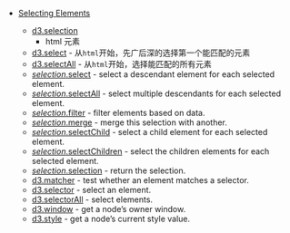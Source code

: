 - [Selecting Elements](https://github.com/d3/d3-selection/blob/v3.0.0/README.md#selecting-elements)

  - [d3.selection](https://github.com/d3/d3-selection/blob/v3.0.0/README.md#selection)
    - html 元素
  - [d3.select](https://github.com/d3/d3-selection/blob/v3.0.0/README.md#select) - 从`html`开始，先广后深的选择第一个能匹配的元素
  - [d3.selectAll](https://github.com/d3/d3-selection/blob/v3.0.0/README.md#selectAll) - 从`html`开始，选择能匹配的所有元素
  - [_selection_.select](https://github.com/d3/d3-selection/blob/v3.0.0/README.md#selection_select) - select a descendant element for each selected element.
  - [_selection_.selectAll](https://github.com/d3/d3-selection/blob/v3.0.0/README.md#selection_selectAll) - select multiple descendants for each selected element.
  - [_selection_.filter](https://github.com/d3/d3-selection/blob/v3.0.0/README.md#selection_filter) - filter elements based on data.
  - [_selection_.merge](https://github.com/d3/d3-selection/blob/v3.0.0/README.md#selection_merge) - merge this selection with another.
  - [_selection_.selectChild](https://github.com/d3/d3-selection/blob/v3.0.0/README.md#selection_selectChild) - select a child element for each selected element.
  - [_selection_.selectChildren](https://github.com/d3/d3-selection/blob/v3.0.0/README.md#selection_selectChildren) - select the children elements for each selected element.
  - [_selection_.selection](https://github.com/d3/d3-selection/blob/v3.0.0/README.md#selection_selection) - return the selection.
  - [d3.matcher](https://github.com/d3/d3-selection/blob/v3.0.0/README.md#matcher) - test whether an element matches a selector.
  - [d3.selector](https://github.com/d3/d3-selection/blob/v3.0.0/README.md#selector) - select an element.
  - [d3.selectorAll](https://github.com/d3/d3-selection/blob/v3.0.0/README.md#selectorAll) - select elements.
  - [d3.window](https://github.com/d3/d3-selection/blob/v3.0.0/README.md#window) - get a node’s owner window.
  - [d3.style](https://github.com/d3/d3-selection/blob/v3.0.0/README.md#style) - get a node’s current style value.
